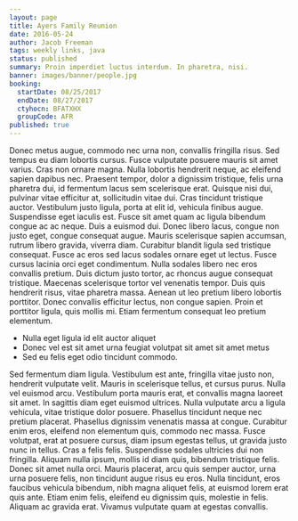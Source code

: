 ```yaml
---
layout: page
title: Ayers Family Reunion
date: 2016-05-24
author: Jacob Freeman
tags: weekly links, java
status: published
summary: Proin imperdiet luctus interdum. In pharetra, nisi.
banner: images/banner/people.jpg
booking:
  startDate: 08/25/2017
  endDate: 08/27/2017
  ctyhocn: BFATXHX
  groupCode: AFR
published: true
---
```

Donec metus augue, commodo nec urna non, convallis fringilla risus. Sed tempus eu diam lobortis cursus. Fusce vulputate posuere mauris sit amet varius. Cras non ornare magna. Nulla lobortis hendrerit neque, ac eleifend sapien dapibus nec. Praesent tempor, dolor a dignissim tristique, felis urna pharetra dui, id fermentum lacus sem scelerisque erat. Quisque nisi dui, pulvinar vitae efficitur at, sollicitudin vitae dui. Cras tincidunt tristique auctor. Vestibulum justo ligula, porta at elit id, vehicula finibus augue. Suspendisse eget iaculis est.
Fusce sit amet quam ac ligula bibendum congue ac ac neque. Duis a euismod dui. Donec libero lacus, congue non justo eget, congue consequat augue. Mauris scelerisque sapien accumsan, rutrum libero gravida, viverra diam. Curabitur blandit ligula sed tristique consequat. Fusce ac eros sed lacus sodales ornare eget ut lectus. Fusce cursus lacinia orci eget condimentum. Nulla sodales libero nec eros convallis pretium. Duis dictum justo tortor, ac rhoncus augue consequat tristique. Maecenas scelerisque tortor vel venenatis tempor. Duis quis hendrerit risus, vitae pharetra massa. Aenean ut leo pretium libero lobortis porttitor. Donec convallis efficitur lectus, non congue sapien. Proin et porttitor ligula, quis mollis mi. Etiam fermentum consequat leo pretium elementum.

* Nulla eget ligula id elit auctor aliquet
* Donec vel est sit amet urna feugiat volutpat sit amet sit amet metus
* Sed eu felis eget odio tincidunt commodo.

Sed fermentum diam ligula. Vestibulum est ante, fringilla vitae justo non, hendrerit vulputate velit. Mauris in scelerisque tellus, et cursus purus. Nulla vel euismod arcu. Vestibulum porta mauris erat, et convallis magna laoreet sit amet. In sagittis diam eget euismod ultrices. Nulla vulputate arcu a ligula vehicula, vitae tristique dolor posuere. Phasellus tincidunt neque nec pretium placerat. Phasellus dignissim venenatis massa at congue. Curabitur enim eros, eleifend non elementum quis, commodo nec massa.
Fusce volutpat, erat at posuere cursus, diam ipsum egestas tellus, ut gravida justo nunc in tellus. Cras a felis felis. Suspendisse sodales ultricies dui non fringilla. Aliquam nulla ipsum, mollis id diam quis, bibendum tristique felis. Donec sit amet nulla orci. Mauris placerat, arcu quis semper auctor, urna urna posuere felis, non tincidunt augue risus eu eros. Nulla tincidunt, eros faucibus vehicula bibendum, nibh magna aliquet felis, at euismod lorem erat quis ante. Etiam enim felis, eleifend eu dignissim quis, molestie in felis. Aliquam ac gravida erat. Vivamus vulputate quam at egestas convallis.
